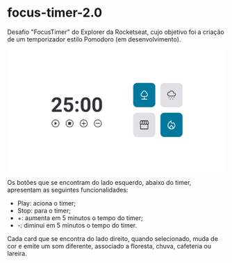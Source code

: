 # focus-timer-2.0
Desafio "FocusTimer" do Explorer da Rocketseat, cujo objetivo foi a criação de um temporizador estilo Pomodoro (em desenvolvimento).

![Desafio "FocusTimer"](https://github.com/madalena-rocha/focus-timer-2.0/blob/main/assets/focus-timer-2.0.png)

Os botões que se encontram do lado esquerdo, abaixo do timer, apresentam as seguintes funcionalidades:

- Play: aciona o timer;
- Stop: para o timer;
- +: aumenta em 5 minutos o tempo do timer;
- -: diminui em 5 minutos o tempo do timer.

Cada card que se encontra do lado direito, quando selecionado, muda de cor e emite um som diferente, associado a floresta, chuva, cafeteria ou lareira.
